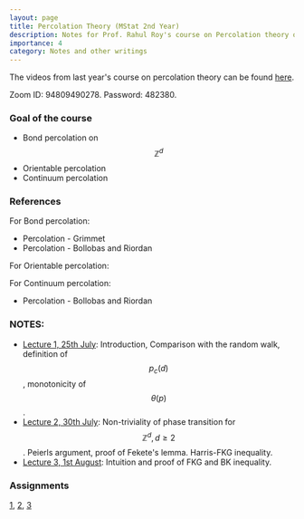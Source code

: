 ```yaml
---
layout: page
title: Percolation Theory (MStat 2nd Year)
description: Notes for Prof. Rahul Roy's course on Percolation theory offered at ISI, Delhi.
importance: 4
category: Notes and other writings
---
```


The videos from last year's course on percolation theory can be found [here](https://youtube.com/playlist?list=PLujNR8hHVus72rcPlcB18zhkwW0tGCjDq&feature=shared).

Zoom ID: 94809490278. Password: 482380.

### Goal of the course
- Bond percolation on $$\mathbb{Z}^d$$
- Orientable percolation
- Continuum percolation

### References 
For Bond percolation:
- Percolation - Grimmet
- Percolation - Bollobas and Riordan
  
For Orientable percolation:


For Continuum percolation:
- Percolation - Bollobas and Riordan

### NOTES:

- [Lecture 1, 25th July](https://ishaan44.github.io/assets/pdf/Lecture1_MS2.pdf): Introduction, Comparison with the random walk, definition of $$p_c(d)$$, monotonicity of $$\theta(p)$$.
- [Lecture 2, 30th July](https://ishaan44.github.io/assets/pdf/Lecture2_MS2.pdf): Non-triviality of phase transition for $$\mathbb{Z}^d, d \geq 2$$. Peierls argument, proof of Fekete's lemma. Harris-FKG inequality. 
- [Lecture 3, 1st August](https://ishaan44.github.io/assets/pdf/Lecture3_MS2.pdf): Intuition and proof of FKG and BK inequality.
  

### Assignments
[1](https://ishaan44.github.io/assets/pdf/Assignment_1.pdf), [2](https://ishaan44.github.io/assets/pdf/Assignment_2.pdf), [3](https://ishaan44.github.io/assets/pdf/Assignment_3.pdf)